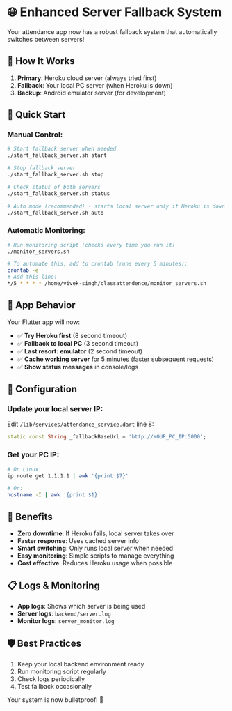 # 🌐 Enhanced Server Fallback System

Your attendance app now has a robust fallback system that automatically switches between servers!

## 🎯 How It Works

1. **Primary**: Heroku cloud server (always tried first)
2. **Fallback**: Your local PC server (when Heroku is down)
3. **Backup**: Android emulator server (for development)

## 🚀 Quick Start

### Manual Control:
```bash
# Start fallback server when needed
./start_fallback_server.sh start

# Stop fallback server
./start_fallback_server.sh stop

# Check status of both servers
./start_fallback_server.sh status

# Auto mode (recommended) - starts local server only if Heroku is down
./start_fallback_server.sh auto
```

### Automatic Monitoring:
```bash
# Run monitoring script (checks every time you run it)
./monitor_servers.sh

# To automate this, add to crontab (runs every 5 minutes):
crontab -e
# Add this line:
*/5 * * * * /home/vivek-singh/classattendence/monitor_servers.sh
```

## 📱 App Behavior

Your Flutter app will now:

- ✅ **Try Heroku first** (8 second timeout)
- ✅ **Fallback to local PC** (3 second timeout) 
- ✅ **Last resort: emulator** (2 second timeout)
- ✅ **Cache working server** for 5 minutes (faster subsequent requests)
- ✅ **Show status messages** in console/logs

## 🔧 Configuration

### Update your local server IP:
Edit `/lib/services/attendance_service.dart` line 8:
```dart
static const String _fallbackBaseUrl = 'http://YOUR_PC_IP:5000';
```

### Get your PC IP:
```bash
# On Linux:
ip route get 1.1.1.1 | awk '{print $7}'

# Or:
hostname -I | awk '{print $1}'
```

## 🎉 Benefits

- **Zero downtime**: If Heroku fails, local server takes over
- **Faster response**: Uses cached server info
- **Smart switching**: Only runs local server when needed
- **Easy monitoring**: Simple scripts to manage everything
- **Cost effective**: Reduces Heroku usage when possible

## 📋 Logs & Monitoring

- **App logs**: Shows which server is being used
- **Server logs**: `backend/server.log`
- **Monitor logs**: `server_monitor.log`

## 🛡️ Best Practices

1. Keep your local backend environment ready
2. Run monitoring script regularly
3. Check logs periodically
4. Test fallback occasionally

Your system is now bulletproof! 🚀
